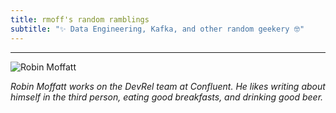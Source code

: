```yaml
---
title: rmoff's random ramblings
subtitle: "✨ Data Engineering, Kafka, and other random geekery 🤓"
---
```


---
![Robin Moffatt](/images/2018/05/ksldn18-01.jpg)

<a href="https://bsky.app/profile/rmoff.net"><b class="fa-brands fa-bluesky"></b></a>  _Robin Moffatt works on the DevRel team at Confluent. He likes writing about himself in the third person, eating good breakfasts, and drinking good beer._

